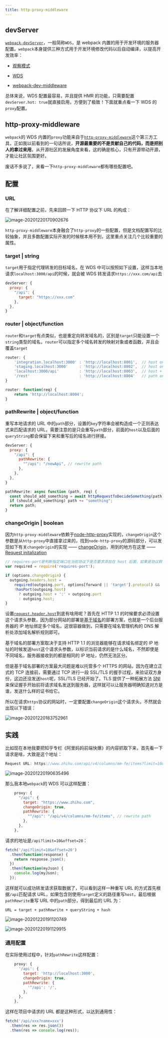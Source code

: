 ```yaml
---
title: http-proxy-middleware
---
```


## devServer

[`webpack-devServer`](https://webpack.docschina.org/configuration/dev-server/#devserver)，一般简称`WDS`，是 webpack 内置的用于开发环境的服务器配置。`webpack`本身提供三种方式用于开发环境修改代码以后自动编译，以提高开发效率：

- [观察模式](https://webpack.docschina.org/guides/development/#using-watch-mode)
- [WDS](https://webpack.docschina.org/configuration/dev-server/#devserver)

- [webpack-dev-middleware](https://webpack.docschina.org/guides/development/#using-webpack-dev-middleware)

总体来说，WDS 配置最容易，并且提供 HMR 的功能，只需要配置`devServer.hot: true`就直接启用，方便到了极致！下面就重点看一下 WDS 的`proxy`配置。

## http-proxy-middleware

`webpack`的 WDS 内置的`proxy`功能来自于[`http-proxy-middleware`](https://github.com/chimurai/http-proxy-middleware)这个第三方工具，正如我以前看到的一句话所说，**开源最重要的不是贡献自己的代码，而是把别人的拿过来用**，从开源社区的发展角度来看，这的确是核心，只有开源带动开源，才能让社区氛围更好。

废话不多说了，来看一下`http-proxy-middleware`都有哪些配置吧。

## 配置

### URL

在了解详细配置之前，先来回顾一下 HTTP 协议下 URL 的构成：

![image-20201220170902676](../../images/image-20201220170902676.png)

`http-proxy-middleware`本身融合了`http-proxy`的一些配置，但是文档配置写的比较抽象，并且多数配置实际开发的时候根本用不到，这里重点关注几个比较重要的属性。

### target | string

`target`用于指定代理转发的目标域名，在 WDS 中可以按照如下设置，这样当本地请求`localhost:3000/api`的时候，就会被 WDS 转发请求`https://xxx.com/api`去

```javascript
devServer: {
  proxy: {
    "/api": {
      target: "https://xxx.com"
    },
  },
}
```

### router | object/function

`router`和`target`有点类似，也是重定向转发域名的，区别是`target`只能设置一个`string`类型的域名，`router`可以指定多个域名转发的映射对象或者函数，并且会覆盖`target`

```javascript
router: {
    'integration.localhost:3000' : 'http://localhost:8001',  // host only
    'staging.localhost:3000'     : 'http://localhost:8002',  // host only
    'localhost:3000/api'         : 'http://localhost:8003',  // host + path
    '/rest'                      : 'http://localhost:8004'   // path only
}

router: function(req) {
    return 'http://localhost:8004';
}
```

### pathRewrite | object/function

重写本地请求的 URL 中的`path`部分，设置的`key`字符串会被构造成一个正则表达式来匹配请求的 URL，需要注意的是只会重写`path`部分，前面的`host`以及后面的`queryString`都会保留下来和重写后的域名进行拼接。

```javascript
devServer: {
  proxy: {
    "/api": {
      pathRewrite: {
        "^/api": "/newApi", // rewrite path
      },
    },
  },
}

pathRewrite: async function (path, req) {
  const should_add_something = await httpRequestToDecideSomething(path);
  if (should_add_something) path += "something";
  return path;
}
```

### changeOrigin | boolean

因为`http-proxy-middleware`依赖于[node-http-proxy](https://github.com/http-party/node-http-proxy)实现的，`changeOrigin`这个参数是从`http-proxy`中直接拿过来的，找到`node-http-proxy`的源码部分，可以发现如下有关`changeOrigin`的实现 —— [changeOrigin](https://github.com/http-party/node-http-proxy/blob/9b96cd725127a024dabebec6c7ea8c807272223d/lib/http-proxy/common.js#L99)，用到的地方在这里 —— [Request initalization](https://github.com/http-party/node-http-proxy/blob/9b96cd725127a024dabebec6c7ea8c807272223d/lib/http-proxy/passes/web-incoming.js#L126)

```javascript
// requires-port是判断指定端口在当前协议下是否要求添加在 host 后面，如果是协议默认的端口就不用添加，例如HTTP默认80，会返回false
var required = require('requires-port');

if (options.changeOrigin) {
  outgoing.headers.host =
    required(outgoing.port, options[forward || 'target'].protocol) &&
    !hasPort(outgoing.host)
      ? outgoing.host + ':' + outgoing.port
      : outgoing.host;
}
```

设置[`request.header.host`](https://developer.mozilla.org/zh-CN/docs/Web/HTTP/Headers/Host)到底有啥用呢？首先在 HTTP 1.1 的时候要求必须设置这个请求头参数，因为部分网站的部署是[基于域名](https://en.wikipedia.org/wiki/Virtual_hosting#Name-based)的部署方案，也就是一个后台服务器的 IP 地址绑定多个域名，这很容器做到，只需要在域名管理机构的 DNS 解析处添加域名解析规则即可。

基于域名的部署方案取决于支持 HTTP 1.1 的浏览器能够在请求域名绑定的 IP 地址的时候发送`host`这个请求头参数，以标识当前请求的是什么域名，不然即使是不同域名，服务器接收到的都是相同的 IP 地址，仍然无法区分。

但是基于域名部署的方案最大问题是难以托管多个 HTTPS 的网站，因为在建立正式的 TCP 连接前，需要通过 TCP 进行一段 SSL/TLS 的握手过程，来验证双方身份，这边还没发送`host`呢，SSL/TLS 已经开始了。TLS 提供了一种拓展方法 [SNI](https://en.wikipedia.org/wiki/Server_Name_Indication) 来保证握手开始前将请求域名发送到服务器，这样就可以让服务器明确知道对方是谁，发送什么样的证书给它。

所以在请求`https`协议的网站时，一定要配置`changeOrigin`这个请求头，不然就会出现以下错误：

![image-20201220183752961](../../images/image-20201220183752961.png)

## 实践

比如现在本地我要把知乎专栏《阿里妈妈前端快爆》的内容抓取下来，首先看一下请求是啥，大致是这个地址：

```javascript
Request URL: https://www.zhihu.com/api/v4/columns/mm-fe/items?limit=10&offset=10
```

![image-20201220190635496](../../images/image-20201220190635496.png)

那么我本地`webpack`的 WDS 可以这样配置：

```javascript
    proxy: {
      "/api": {
        target: "https://www.zhihu.com",
        changeOrigin: true,
        pathRewrite: {
          "^/api": "/api/v4/columns/mm-fe/items", // rewrite path
        },
      },
    },
```

请求的地址是`/api?limit=10&offset=20`：

```javascript
fetch('/api?limit=10&offset=20')
  .then(function(response) {
    return response.json();
  })
  .then(function(myJson) {
    console.log(myJson);
  });
```

这样就可以成功转发请求获取数据了，可以看到这样一种重写 URL 的方式首先根据`/api`匹配请求 URL，如果包含则使用`target`定义的路径重写`host`，最后根据`pathRewrite`重写 URL 中的`path`部分，得到最后的 URL 为：

```
URL = target + pathRewrite + queryString + hash
```

![image-20201220191120749](../../images/image-20201220191120749.png)

![image-20201220191129915](../../images/image-20201220191129915.png)

### 通用配置

在实际使用过程中，针对`pathRewrite`这样配置：

```javascript
    proxy: {
      '/api': {
        target: 'http://localhost:3000',
        changeOrigin: true,
        pathRewrite: {
          '^/api': '/',
        },
      },
    },
```

这样在项目中请求的 URL 都是这种形式，以达到通用性：

```javascript
fetch('/api/xxx?name=xxx')
  .then(res => res.json())
  .then(res => console.log(res));
```
